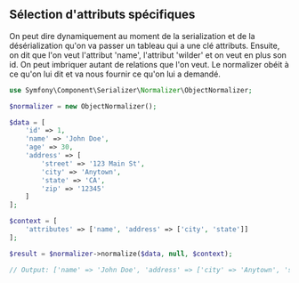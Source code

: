 ## Sélection d'attributs spécifiques

On peut dire dynamiquement au moment de la serialization et de la désérialization qu'on va passer un tableau qui a une
clé attributs. Ensuite, on dit que l'on veut l'attribut 'name', l'attribut 'wilder' et on veut en plus son id. On peut
imbriquer autant de relations que l'on veut. Le normalizer obéit à ce qu'on lui dit et va nous fournir ce qu'on lui a
demandé.

```php
use Symfony\Component\Serializer\Normalizer\ObjectNormalizer;

$normalizer = new ObjectNormalizer();

$data = [
    'id' => 1,
    'name' => 'John Doe',
    'age' => 30,
    'address' => [
        'street' => '123 Main St',
        'city' => 'Anytown',
        'state' => 'CA',
        'zip' => '12345'
    ]
];

$context = [
    'attributes' => ['name', 'address' => ['city', 'state']]
];

$result = $normalizer->normalize($data, null, $context);

// Output: ['name' => 'John Doe', 'address' => ['city' => 'Anytown', 'state' => 'CA']]
```